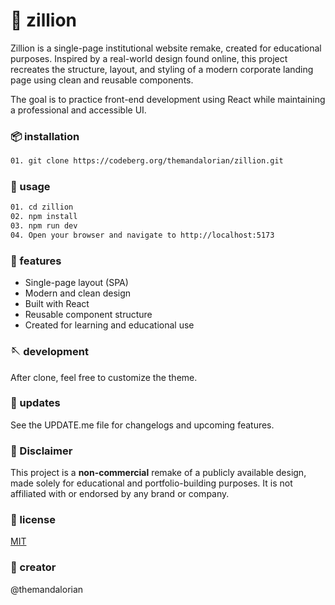 #  💼 zillion

Zillion is a single-page institutional website remake, created for educational purposes. Inspired by a real-world design found online, this project recreates the structure, layout, and styling of a modern corporate landing page using clean and reusable components.

The goal is to practice front-end development using React while maintaining a professional and accessible UI.


### 📦 installation

```bash
01. git clone https://codeberg.org/themandalorian/zillion.git
```

### 🥢 usage

```bash
01. cd zillion
02. npm install
03. npm run dev
04. Open your browser and navigate to http://localhost:5173
```
### 💫 features

- Single-page layout (SPA)
- Modern and clean design
- Built with React
- Reusable component structure
- Created for learning and educational use

### 🪡 development

After clone, feel free to customize the theme.

### 📕 updates

See the UPDATE.me file for changelogs and upcoming features.

### 📕 Disclaimer
This project is a **non-commercial** remake of a publicly available design, made solely for educational and portfolio-building purposes. It is not affiliated with or endorsed by any brand or company.

### 📜 license
[MIT](https://choosealicense.com/licenses/mit/)

### 🧩 creator

@themandalorian
